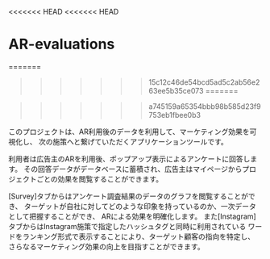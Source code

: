 <<<<<<< HEAD
<<<<<<< HEAD
# AR-evaluations
=======

>>>>>>> 15c12c46de54bcd5ad5c2ab56e263ee5b35ce073
=======

>>>>>>> a745159a65354bbb98b585d23f9753eb1fbee0b3


このプロジェクトは、AR利用後のデータを利用して、マーケティング効果を可視化し、
次の施策へと繋げていただくアプリケーションツールです。

利用者は広告主のARを利用後、ポップアップ表示によるアンケートに回答します。
その回答データがデータベースに蓄積され、広告主はマイページからプロジェクトごとの効果を閲覧することができます。

[Survey]タブからはアンケート調査結果のデータのグラフを閲覧することができ、
ターゲットが自社に対してどのような印象を持っているのか、一次データとして把握することができ、
ARによる効果を明確化します。
また[Instagram]タブからはInstagram施策で指定したハッシュタグと同時に利用されている
ワードをランキング形式で表示することにより、ターゲット顧客の指向を特定し、
さらなるマーケティング効果の向上を目指すことができます。

